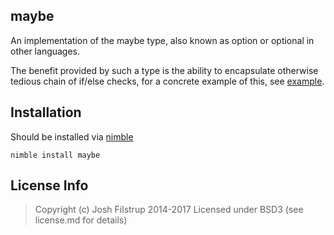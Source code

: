 maybe
--

An implementation of the maybe type, also 
known as option or optional in other languages. 

The benefit provided by such a type is the ability to
encapsulate otherwise tedious chain of if/else checks,
for a concrete example of this, see [example](src/examples/example.nim).


## Installation
Should be installed via [nimble](http://github.com/nimrod-code/nimble)

``` nimble install maybe ```

## License Info
> Copyright (c) Josh Filstrup 2014-2017
Licensed under BSD3 (see license.md for details)
